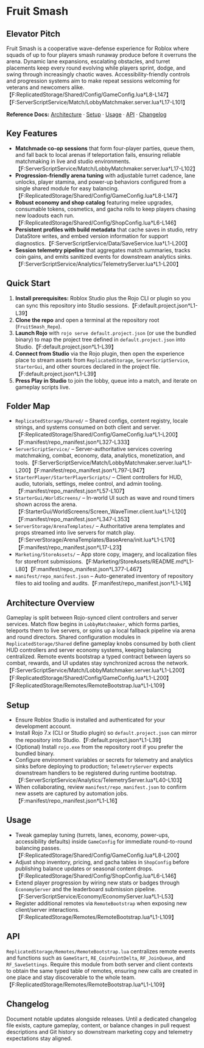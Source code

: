# Fruit Smash

## Elevator Pitch
Fruit Smash is a cooperative wave-defense experience for Roblox where squads of up to four players smash runaway produce before it overruns the arena. Dynamic lane expansions, escalating obstacles, and turret placements keep every round evolving while players sprint, dodge, and swing through increasingly chaotic waves. Accessibility-friendly controls and progression systems aim to make repeat sessions welcoming for veterans and newcomers alike.【F:ReplicatedStorage/Shared/Config/GameConfig.lua†L8-L147】【F:ServerScriptService/Match/LobbyMatchmaker.server.lua†L17-L101】

**Reference Docs:** [Architecture](#architecture-overview) · [Setup](#setup) · [Usage](#usage) · [API](#api) · [Changelog](#changelog)

## Key Features
- **Matchmade co-op sessions** that form four-player parties, queue them, and fall back to local arenas if teleportation fails, ensuring reliable matchmaking in live and studio environments.【F:ServerScriptService/Match/LobbyMatchmaker.server.lua†L17-L102】
- **Progression-friendly arena tuning** with adjustable turret cadence, lane unlocks, player stamina, and power-up behaviors configured from a single shared module for easy balancing.【F:ReplicatedStorage/Shared/Config/GameConfig.lua†L8-L147】
- **Robust economy and shop catalog** featuring melee upgrades, consumable tokens, cosmetics, and gacha rolls to keep players chasing new loadouts each run.【F:ReplicatedStorage/Shared/Config/ShopConfig.lua†L6-L146】
- **Persistent profiles with build metadata** that cache saves in studio, retry DataStore writes, and embed version information for support diagnostics.【F:ServerScriptService/Data/SaveService.lua†L1-L200】
- **Session telemetry pipeline** that aggregates match summaries, tracks coin gains, and emits sanitized events for downstream analytics sinks.【F:ServerScriptService/Analytics/TelemetryServer.lua†L1-L200】

## Quick Start
1. **Install prerequisites:** Roblox Studio plus the Rojo CLI or plugin so you can sync this repository into Studio sessions.【F:default.project.json†L1-L39】
2. **Clone the repo** and open a terminal at the repository root (`FruitSmash_Repo`).
3. **Launch Rojo** with `rojo serve default.project.json` (or use the bundled binary) to map the project tree defined in `default.project.json` into Studio.【F:default.project.json†L1-L39】
4. **Connect from Studio** via the Rojo plugin, then open the experience place to stream assets from `ReplicatedStorage`, `ServerScriptService`, `StarterGui`, and other sources declared in the project file.【F:default.project.json†L1-L39】
5. **Press Play in Studio** to join the lobby, queue into a match, and iterate on gameplay scripts live.

## Folder Map
- `ReplicatedStorage/Shared/` – Shared configs, content registry, locale strings, and systems consumed on both client and server.【F:ReplicatedStorage/Shared/Config/GameConfig.lua†L1-L200】【F:manifest/repo_manifest.json†L327-L333】
- `ServerScriptService/` – Server-authoritative services covering matchmaking, combat, economy, data, analytics, monetization, and tools.【F:ServerScriptService/Match/LobbyMatchmaker.server.lua†L1-L200】【F:manifest/repo_manifest.json†L797-L947】
- `StarterPlayer/StarterPlayerScripts/` – Client controllers for HUD, audio, tutorials, settings, melee control, and admin tooling.【F:manifest/repo_manifest.json†L57-L107】
- `StarterGui/WorldScreens/` – In-world UI such as wave and round timers shown across the arena.【F:StarterGui/WorldScreens/Screen_WaveTimer.client.lua†L1-L120】【F:manifest/repo_manifest.json†L347-L353】
- `ServerStorage/ArenaTemplates/` – Authoritative arena templates and props streamed into live servers for match play.【F:ServerStorage/ArenaTemplates/BaseArena/init.lua†L1-L170】【F:manifest/repo_manifest.json†L17-L23】
- `Marketing/StoreAssets/` – App store copy, imagery, and localization files for storefront submissions.【F:Marketing/StoreAssets/README.md†L1-L80】【F:manifest/repo_manifest.json†L377-L467】
- `manifest/repo_manifest.json` – Auto-generated inventory of repository files to aid tooling and audits.【F:manifest/repo_manifest.json†L1-L16】

## Architecture Overview
Gameplay is split between Rojo-synced client controllers and server services. Match flow begins in `LobbyMatchmaker`, which forms parties, teleports them to live servers, or spins up a local fallback pipeline via arena and round directors. Shared configuration modules in `ReplicatedStorage/Shared` define gameplay knobs consumed by both client HUD controllers and server economy systems, keeping balancing centralized. Remote events bootstrap a typed contract between layers so combat, rewards, and UI updates stay synchronized across the network.【F:ServerScriptService/Match/LobbyMatchmaker.server.lua†L1-L200】【F:ReplicatedStorage/Shared/Config/GameConfig.lua†L1-L200】【F:ReplicatedStorage/Remotes/RemoteBootstrap.lua†L1-L109】

## Setup
- Ensure Roblox Studio is installed and authenticated for your development account.
- Install Rojo 7.x (CLI or Studio plugin) so `default.project.json` can mirror the repository into Studio.【F:default.project.json†L1-L39】
- (Optional) Install `rojo.exe` from the repository root if you prefer the bundled binary.
- Configure environment variables or secrets for telemetry and analytics sinks before deploying to production; `TelemetryServer` expects downstream handlers to be registered during runtime bootstrap.【F:ServerScriptService/Analytics/TelemetryServer.lua†L40-L103】
- When collaborating, review `manifest/repo_manifest.json` to confirm new assets are captured by automation jobs.【F:manifest/repo_manifest.json†L1-L16】

## Usage
- Tweak gameplay tuning (turrets, lanes, economy, power-ups, accessibility defaults) inside `GameConfig` for immediate round-to-round balancing passes.【F:ReplicatedStorage/Shared/Config/GameConfig.lua†L8-L200】
- Adjust shop inventory, pricing, and gacha tables in `ShopConfig` before publishing balance updates or seasonal content drops.【F:ReplicatedStorage/Shared/Config/ShopConfig.lua†L6-L146】
- Extend player progression by wiring new stats or badges through `EconomyServer` and the leaderboard submission pipeline.【F:ServerScriptService/Economy/EconomyServer.lua†L1-L53】
- Register additional remotes via `RemoteBootstrap` when exposing new client/server interactions.【F:ReplicatedStorage/Remotes/RemoteBootstrap.lua†L1-L109】

## API
`ReplicatedStorage/Remotes/RemoteBootstrap.lua` centralizes remote events and functions such as `GameStart`, `RE_CoinPointDelta`, `RF_JoinQueue`, and `RF_SaveSettings`. Require this module from both server and client contexts to obtain the same typed table of remotes, ensuring new calls are created in one place and stay discoverable to the whole team.【F:ReplicatedStorage/Remotes/RemoteBootstrap.lua†L1-L109】

## Changelog
Document notable updates alongside releases. Until a dedicated changelog file exists, capture gameplay, content, or balance changes in pull request descriptions and Git history so downstream marketing copy and telemetry expectations stay aligned.
